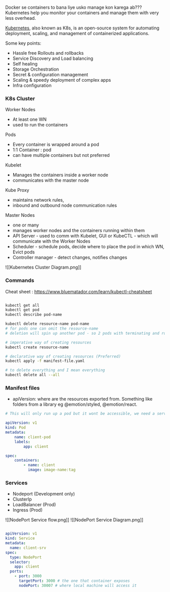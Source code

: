 Docker se containers to bana liye usko manage kon karega ab???
Kubernetes help you monitor your containers and manage them with very less overhead.

[Kubernetes](https://kubernetes.io/docs/concepts/overview/), also known as K8s, is an open-source system for automating deployment, scaling, and management of containerized applications.

Some key points:
- Hassle free Rollouts and rollbacks
- Service Discovery and Load balancing
- Self healing
- Storage Orchestration
- Secret & configuration management
- Scaling & speedy deployment of complex apps
- Infra configuration

### K8s Cluster

Worker Nodes 
- At least one WN
- used to run the containers

Pods
- Every container is wrapped around a pod
- 1:1 Container : pod
- can have multiple containers but not preferred

Kubelet
- Manages the containers inside a worker node
- communicates with the master node

Kube Proxy
- maintains network rules,
- inbound and outbound node communication rules

Master Nodes
- one or many
- manages worker nodes and the containers running within them
- API Server - used to comm with Kubelet, GUI or KubeCTL - which will communicate with the Worker Nodes
- Scheduler - schedule pods, decide where to place the pod in which WN, Evict pods
- Controller manager - detect changes, notifies changes

![[Kubernetes Cluster Diagram.png]]

### Commands
Cheat sheet : https://www.bluematador.com/learn/kubectl-cheatsheet

```bash

kubectl get all
kubectl get pod
kubectl describe pod-name

kubectl delete resource-name pod-name
# for pods one can omit the resource-name
# deletion will spin up another pod - so 2 pods with terminating and running state as k8s configuration specify atleast one should be running

# imperative way of creating resources
kubectl create resource-name

# declarative way of creating resources (Preferred)
kubectl apply -f manifest-file.yaml

# to delete everything and I mean everything
kubectl delete all --all 
```

### Manifest files
- apiVersion: where are the resources exported from. Something like folders from a library eg @emotion/styled, @emotion/react.

```yml
# This will only run up a pod but it wont be accessible, we need a service for that

apiVersion: v1
kind: Pod
metadata:
	name: client-pod
	labels:
		app: client

spec:
	containers:
		- name: client
		  image: image-name:tag

```
### Services
- Nodeport (Development only)
- ClusterIp 
- LoadBalancer (Prod)
- Ingress (Prod)

![[NodePort Service flow.png]]
![[NodePort Service Diagram.png]]
```yml

apiVersion: v1
kind: Service
metadata:
  name: client-srv
spec:
  type: NodePort
  selector:
    app: client
  ports:
    - port: 3000
      targetPort: 3000 # the one that container exposes
      nodePort: 30007 # where local machine will access it
```